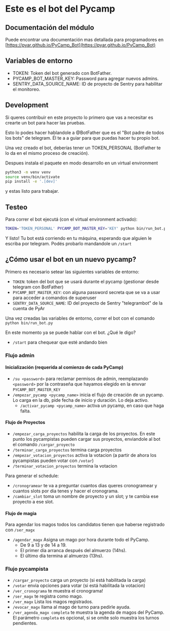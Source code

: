 # Este es el bot del Pycamp

## Documentación del módulo

Puede encontrar una documentación mas detallada para programadores en [https://pyar.github.io/PyCamp_Bot](https://pyar.github.io/PyCamp_Bot)

## Variables de entorno

* TOKEN: Token del bot generado con BotFather.
* PYCAMP_BOT_MASTER_KEY: Password para agregar nuevos admins.
* SENTRY_DATA_SOURCE_NAME: ID de proyecto de Sentry para habilitar el monitoreo.

## Development

Si queres contribuir en este proyecto lo primero que vas a necesitar es crearte un bot para hacer
las pruebas.

Esto lo podes hacer hablandole a @BotFather que es el "Bot padre de todos los bots" de telegram.
Él te a a guiar para que puedas hacer tu propio bot.

Una vez creado el bot, deberías tener un TOKEN\_PERSONAL (BotFather te lo da en el mismo proceso de
creación).

Despues instala el paquete en modo desarrollo en un virtual environment

~~~bash
python3 -m venv venv
source venv/bin/activate
pip install -e '.[dev]'
~~~

y estas listo para trabajar.

## Testeo

Para correr el bot ejecutá (con el virtual environment activado):

~~~bash
TOKEN='TOKEN_PERSONAL' PYCAMP_BOT_MASTER_KEY='KEY' python bin/run_bot.py
~~~

Y listo! Tu bot está corriendo en tu máquina, esperando que alguien le escriba por telegram.
Podés probarlo mandandole un `/start`

## ¿Cómo usar el bot en un nuevo pycamp?

Primero es necesario setear las siguientes variables de entorno:

* `TOKEN`: token del bot que se usará durante el pycamp (gestionar desde telegram con BotFather)
* `PYCAMP_BOT_MASTER_KEY`: con alguna password secreta que se va a usar para acceder a comandos de superuser
* `SENTRY_DATA_SOURCE_NAME`: ID del proyecto de Sentry "telegrambot" de la cuenta de PyAr

Una vez creadas las variables de entorno, correr el bot con el comando `python bin/run_bot.py`

En este momento ya se puede hablar con el bot. ¿Qué le digo?

* `/start` para chequear que esté andando bien

### Flujo admin

#### Inicialización (requerida al comienzo de cada PyCamp)

* `/su <password>` para reclamar permisos de admin, reemplazando `<password>` por la contraseña que hayamos elegido en la envvar `PYCAMP_BOT_MASTER_KEY`
* `/empezar_pycamp <pycamp_name>` inicia el flujo de creación de un pycamp. Lo carga en la db, pide fecha de inicio y duración. Lo deja activo.
    * `/activar_pycamp <pycamp_name>` activa un pycamp, en caso que haga falta.

#### Flujo de Proyectos

* `/empezar_carga_proyectos` habilita la carga de los proyectos. En este punto los pycampistas pueden cargar sus proyectos,
enviandole al bot el comando `/cargar_proyecto`
* `/terminar_carga_proyectos` termina carga proyectos
* `/empezar_votacion_proyectos`  activa la votacion (a partir de ahora los pycampistas pueden votar con `/votar`)
* `/terminar_votacion_proyectos` termina la votacion

Para generar el schedule:

* `/cronogramear` te va a preguntar cuantos dias queres cronogramear y cuantos slots por dia tenes y hacer el cronograma.
* `/cambiar_slot` toma un nombre de proyecto y un slot; y te cambia ese proyecto a ese slot.

#### Flujo de magia

Para agendar los magos todos los candidatos tienen que haberse registrado con `/ser_magx`

* `/agendar_magx` Asigna un mago por hora durante todo el PyCamp.
    * De 9 a 13 y de 14 a 19.
    * El primer día arranca después del almuerzo (14hs).
    * El último día termina al almuerzo (13hs).

### Flujo pycampista

* `/cargar_proyecto` carga un proyecto (si está habilitada la carga)
* `/votar` envia opciones para votar (si está habilitada la votacion)
* `/ver_cronograma` te muestra el cronograma!
* `/ser_magx` te registra como mago.
* `/ver_magx` Lista los magos registrados.
* `/evocar_magx` llama al mago de turno para pedirle ayuda.
* `/ver_agenda_magx completa` te muestra la agenda de magos del PyCamp. El parámetro `completa` es opcional, si se omite solo muestra los turnos pendientes.


